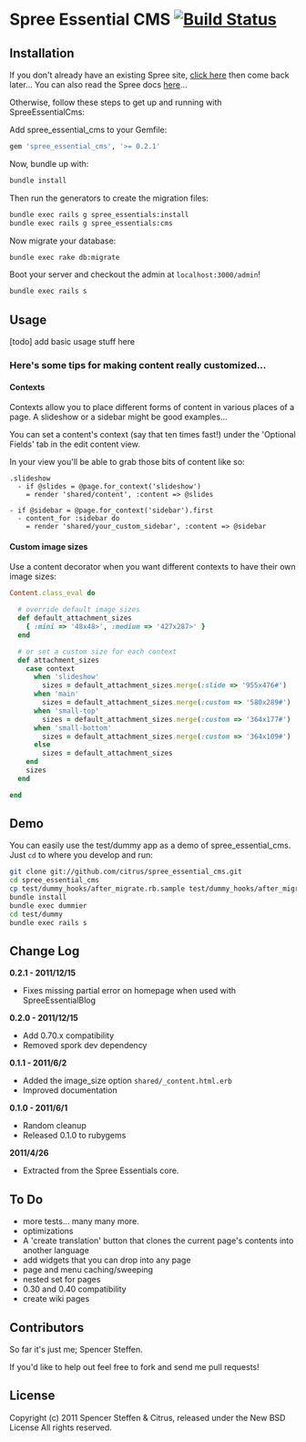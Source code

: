 # Spree Essential CMS [![Build Status](https://secure.travis-ci.org/citrus/spree_essential_cms.png)](http://travis-ci.org/citrus/spree_essential_cms)


Installation
------------

If you don't already have an existing Spree site, [click here](https://gist.github.com/946719) then come back later... You can also read the Spree docs [here](http://spreecommerce.com/documentation/getting_started.html)...

Otherwise, follow these steps to get up and running with SpreeEssentialCms:

Add spree_essential_cms to your Gemfile:

```ruby
gem 'spree_essential_cms', '>= 0.2.1'
```

Now, bundle up with:

```bash
bundle install
```

Then run the generators to create the migration files:

```bash
bundle exec rails g spree_essentials:install
bundle exec rails g spree_essentials:cms
```

Now migrate your database:

```bash
bundle exec rake db:migrate
```

Boot your server and checkout the admin at `localhost:3000/admin`!

```bash
bundle exec rails s
```


Usage
-----

[todo] add basic usage stuff here


### Here's some tips for making content really customized...


#### Contexts

Contexts allow you to place different forms of content in various places of a page. A slideshow or a sidebar might be good examples...

You can set a content's context (say that ten times fast!) under the 'Optional Fields' tab in the edit content view.

In your view you'll be able to grab those bits of content like so:

```haml
.slideshow
  - if @slides = @page.for_context('slideshow')
    = render 'shared/content', :content => @slides

- if @sidebar = @page.for_context('sidebar').first
  - content_for :sidebar do
    = render 'shared/your_custom_sidebar', :content => @sidebar
```


#### Custom image sizes

Use a content decorator when you want different contexts to have their own image sizes:

```ruby
Content.class_eval do

  # override default image sizes
  def default_attachment_sizes
    { :mini => '48x48>', :medium => '427x287>' }
  end

  # or set a custom size for each context
  def attachment_sizes
    case context
      when 'slideshow'
        sizes = default_attachment_sizes.merge(:slide => '955x476#')
      when 'main'
        sizes = default_attachment_sizes.merge(:custom => '580x289#')
      when 'small-top'
        sizes = default_attachment_sizes.merge(:custom => '364x177#')
      when 'small-bottom'
        sizes = default_attachment_sizes.merge(:custom => '364x109#')
      else
        sizes = default_attachment_sizes
    end
    sizes
  end

end
```


Demo
----

You can easily use the test/dummy app as a demo of spree_essential_cms. Just `cd` to where you develop and run:

```bash
git clone git://github.com/citrus/spree_essential_cms.git
cd spree_essential_cms
cp test/dummy_hooks/after_migrate.rb.sample test/dummy_hooks/after_migrate.rb
bundle install
bundle exec dummier
cd test/dummy
bundle exec rails s
```

Change Log
----------

**0.2.1 - 2011/12/15**

* Fixes missing partial error on homepage when used with SpreeEssentialBlog


**0.2.0 - 2011/12/15**

* Add 0.70.x compatibility
* Removed spork dev dependency


**0.1.1 - 2011/6/2**

* Added the image_size option `shared/_content.html.erb`
* Improved documentation


**0.1.0 - 2011/6/1**

* Random cleanup
* Released 0.1.0 to rubygems


**2011/4/26**

* Extracted from the Spree Essentials core.


To Do
-----

* more tests... many many more.
* optimizations
* A 'create translation' button that clones the current page's contents into another language
* add widgets that you can drop into any page
* page and menu caching/sweeping
* nested set for pages
* 0.30 and 0.40 compatibility
* create wiki pages


Contributors
------------

So far it's just me; Spencer Steffen.

If you'd like to help out feel free to fork and send me pull requests!


License
-------

Copyright (c) 2011 Spencer Steffen & Citrus, released under the New BSD License All rights reserved.
